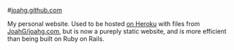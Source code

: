 #[joahg.github.com](http://www.joahg.com)

My personal website. Used to be hosted [on Heroku](http://joahg.herokuapp.com) with files from [JoahG/joahg.com](https:/github.com/JoahG/joahg.com), but is now a pureply static website, and is more efficient than being built on Ruby on Rails.